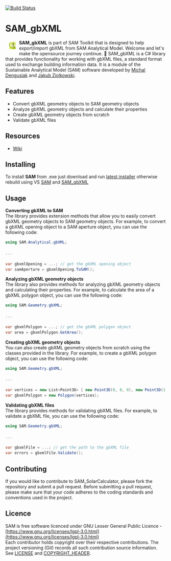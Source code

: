 [![Build Status](https://hldigitalinnovation.visualstudio.com/HLApps/_apis/build/status/SAM-deploy-SAM_gbXML?branchName=master)](https://hldigitalinnovation.visualstudio.com/HLApps/_build/latest?definitionId=20&branchName=master)

# SAM_gbXML

<a href="https://github.com/HoareLea/SAM_gbXML"><img src="https://github.com/HoareLea/SAM_gbXML/blob/master/Grasshopper/SAM.Analytical.Grasshopper.gbXML/Resources/SAM_gbXML.png" align="left" hspace="10" vspace="6"></a>

**SAM_gbXML** is part of SAM Toolkit that is designed to help export/import gbXML from SAM Analytical Model. Welcome and let's make the opensource journey continue. :handshake:
SAM_gbXML is a C# library that provides functionality for working with gbXML files, a standard format used to exchange building information data. It is a module of the Sustainable Analytical Model (SAM) software developed by [Michal Dengusiak](https://github.com/michaldengusiak) and [Jakub Ziolkowski](https://github.com/ZiolkowskiJakub).

## Features

- Convert gbXML geometry objects to SAM geometry objects
- Analyze gbXML geometry objects and calculate their properties
- Create gbXML geometry objects from scratch
- Validate gbXML files

## Resources
* [Wiki](https://github.com/HoareLea/SAM_gbXML/wiki)

## Installing

To install **SAM** from .exe just download and run [latest installer](https://github.com/HoareLea/SAM_Deploy/releases) otherwise rebuild using VS [SAM](https://github.com/HoareLea/SAM) and [SAM_gbXML](https://github.com/HoareLea/SAM_gbXML)

## Usage

**Converting gbXML to SAM**<br />
The library provides extension methods that allow you to easily convert gbXML geometry objects to SAM geometry objects. For example, to convert a gbXML opening object to a SAM aperture object, you can use the following code:

```csharp
using SAM.Analytical.gbXML;

...

var gbxmlOpening = ...; // get the gbXML opening object
var samAperture = gbxmlOpening.ToSAM();
```
**Analyzing gbXML geometry objects**<br />
The library also provides methods for analyzing gbXML geometry objects and calculating their properties. For example, to calculate the area of a gbXML polygon object, you can use the following code:

```csharp
using SAM.Geometry.gbXML;

...

var gbxmlPolygon = ...; // get the gbXML polygon object
var area = gbxmlPolygon.GetArea();
```

**Creating gbXML geometry objects**<br />
You can also create gbXML geometry objects from scratch using the classes provided in the library. For example, to create a gbXML polygon object, you can use the following code:

```csharp
using SAM.Geometry.gbXML;

...

var vertices = new List<Point3D> { new Point3D(0, 0, 0), new Point3D(1, 0, 0), new Point3D(1, 1, 0), new Point3D(0, 1, 0) };
var gbxmlPolygon = new Polygon(vertices);
```

**Validating gbXML files**<br />
The library provides methods for validating gbXML files. For example, to validate a gbXML file, you can use the following code:
```csharp
using SAM.Geometry.gbXML;

...

var gbxmlFile = ...; // get the path to the gbXML file
var errors = gbxmlFile.Validate();
```


## Contributing
If you would like to contribute to SAM_SolarCalculator, please fork the repository and submit a pull request. Before submitting a pull request, please make sure that your code adheres to the coding standards and conventions used in the project.


## Licence ##

SAM is free software licenced under GNU Lesser General Public Licence - [https://www.gnu.org/licenses/lgpl-3.0.html](https://www.gnu.org/licenses/lgpl-3.0.html)  
Each contributor holds copyright over their respective contributions.
The project versioning (Git) records all such contribution source information.
See [LICENSE](https://github.com/HoareLea/SAM_gbXML/blob/master/LICENSE) and [COPYRIGHT_HEADER](https://github.com/HoareLea/SAM/blob/master/COPYRIGHT_HEADER.txt).